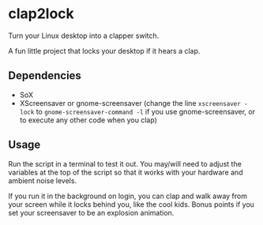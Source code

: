 # clap2lock
Turn your Linux desktop into a clapper switch.

A fun little project that locks your desktop if it hears a clap.

## Dependencies
* SoX
* XScreensaver or gnome-screensaver (change the line `xscreensaver -lock` to `gnome-screensaver-command -l` if you use gnome-screensaver, or to execute any other code when you clap)

## Usage
Run the script in a terminal to test it out. You may/will need to adjust the variables at the top of the script so that it works with your hardware and ambient noise levels.

If you run it in the background on login, you can clap and walk away from your screen while it locks behind you, like the cool kids. Bonus points if you set your screensaver to be an explosion animation.
